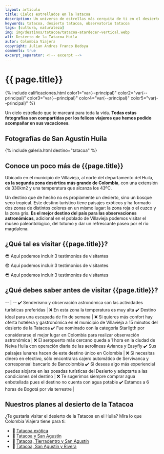 ```yaml
---
layout: articulo
title: Cielos estrellados en la Tatacoa
description: Un universo de estrellas más cerquita de ti en el desierto de la Tatacoa.
keywords: tatacoa, desierto tatacoa, observatorio tatacoa
tags: [cultura, naturaleza]
img: img/destinos/tatacoa/tatacoa-atardecer-vertical.webp
alt: Desierto de la Tatacoa Huila
autor: Colombia Viajera
copyright: Julian Andres Franco Bedoya
comments: true
excerpt_separator: <!-- excerpt -->
---
```

# {{ page.title}}

<!-- Calificación de las estrellas. Cada color es una estrella -->
{% include calificaciones.html color1="var(--principal)" color2="var(--principal)" color3="var(--principal)" color4="var(--principal)" color5="var(--principal)" %}

<!-- Párrafo de introducción -->
Un cielo estrellado que te marcará para toda la vida. **Todas estas fotografías son compartidas por los felices viajeros que hemos podido acompañar en sus vacaciones**.
<!-- excerpt -->

## Fotografías de San Agustín Huila

<!-- Esta sección toma las fotos de los nombres que aparecen en el archivo san-agustin.yml. Si deseas cambiar fotos, solamente cambias la ruta en ese archivo con el nombre de la nueva foto. Recuerda adaptar los tamaños igual al resto de las imágenes -->
{% include galeria.html destino="tatacoa" %}

## Conoce un poco más de {{page.title}}

Ubicado en el municipio de Villavieja, al norte del departamento del Huila, **es la segunda zona desértica más grande de Colombia**, con una extensión de 330km2 y una temperatura que alcanza los 43ºC.

Un destino que de hecho no es propiamente un desierto, sino un bosque seco tropical. Este destino turístico tiene paisajes exóticos y ha formado dos zonas de distintos colores en un mismo lugar: la zona roja o el cuzco y la zona gris. **Es el mejor destino del país para las observaciones astronómicas**, adicional en el poblado de Villavieja podemos visitar el museo paleontológico, del totumo y dar un refrescante paseo por el río magdalena.

## ¿Qué tal es visitar {{page.title}}?

😎 Aquí podemos incluir 3 testimonios de visitantes

😎 Aquí podemos incluir 3 testimonios de visitantes

😎 Aquí podemos incluir 3 testimonios de visitantes

## ¿Qué debes saber antes de visitar {{page.title}}?

<!-- La siguiente es una tabla de dos columnas. La primera columna son aspectos positivos. Comienza con el primer símbolo y termina en la línea vertical. La segunda columna son aspecto un poco negativos, no mucho. Estos comienzan en la X y terminan en el punto aparte. Se llena cada columna según el número de aspectos. Al ser más aspectos positivos que negativos, se dejan las filas hasta la línea vertical. Luego se copia la siguiente línea, se pega y se pone la siguiente fila con solo aspectos positivos  -->

-- | --
✔️ Senderismo y observación astronómica son las actividades turísticas preferidas | ❌ En esta zona la temperatura es muy alta
✔️ Destino ideal para una escapada de fin de semana | ❌ Si quieres más confort hay oferta hotelera y gastronómica en el municipio de Villavieja a 15 minutos del desierto de la Tatacoa
✔️ Fue nominado con la categoría Starligth por considerarse el mejor lugar en Colombia para realizar observación astronómica | ❌ El aeropuerto más cercano queda a 1 hora en la ciudad de Neiva Huila con operación diaria de las aerolíneas Avianca y Easyfly
✔️ Sus paisajes lunares hacen de este destino único en Colombia | ❌ Si necesitas dinero en efectivo, sólo encontraras cajero automático de Servivanca y corresponsal bancario de Bancolombia
✔️ Si deseas algo más experiencial puedes alojarte en las posadas turísticas del Desierto y adaptarte a las condiciones del destino | ❌ Te sugerimos siempre comprar agua enbotellada pues el destino no cuenta con agua potable
✔️ Estamos a 6 horas de Bogotá por vía terrestre |

## Nuestros planes al desierto de la Tatacoa

¿Te gustaría visitar el desierto de la Tatacoa en el Huila? Mira lo que Colombia Viajera tiene para ti:

- 🎒 [Tatacoa exótica]({{site.baseurl}}/ "Tour Tatacoa exótica")
- 🎒 [Tatacoa y San Agustín]({{site.baseurl}}/ "Tour Tatacoa y San Agustíns")
- 🎒 [Tatacoa, Tierradentro y San Agustín]({{site.baseurl}}/ "Tour Tatacoa, Tierradentro y San Agustín")
- 🎒 [Tatacoa, San Agustín y Rivera]({{site.baseurl}}/ "Tour Tatacoa, San Agustín y Rivera")
